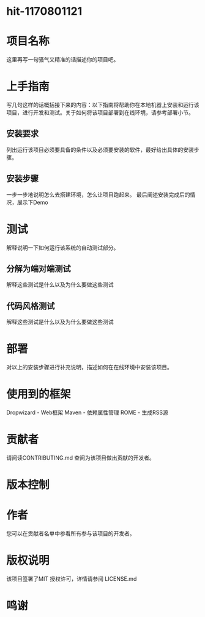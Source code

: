 # hit-1170801121
# 项目名称
这里再写一句骚气又精准的话描述你的项目吧。
# 上手指南
写几句这样的话概括接下来的内容：以下指南将帮助你在本地机器上安装和运行该项目，进行开发和测试。关于如何将该项目部署到在线环境，请参考部署小节。
## 安装要求
列出运行该项目必须要具备的条件以及必须要安装的软件，最好给出具体的安装步骤。
## 安装步骤
一步一步地说明怎么去搭建环境，怎么让项目跑起来。
最后阐述安装完成后的情况，展示下Demo
# 测试
解释说明一下如何运行该系统的自动测试部分。
## 分解为端对端测试
解释这些测试是什么以及为什么要做这些测试
## 代码风格测试
解释这些测试是什么以及为什么要做这些测试
# 部署
对以上的安装步骤进行补充说明，描述如何在在线环境中安装该项目。
# 使用到的框架
Dropwizard - Web框架
Maven - 依赖属性管理
ROME - 生成RSS源
# 贡献者
请阅读CONTRIBUTING.md 查阅为该项目做出贡献的开发者。
# 版本控制  
# 作者
您可以在贡献者名单中参看所有参与该项目的开发者。
# 版权说明
该项目签署了MIT 授权许可，详情请参阅 LICENSE.md
# 鸣谢